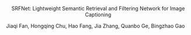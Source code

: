 <p align="center">  
SRFNet: Lightweight Semantic Retrieval and Filtering Network for Image Captioning
  
Jiaqi Fan, Hongqing Chu, Hao Fang, Jia Zhang, Quanbo Ge, Bingzhao Gao
<p align="center">  
